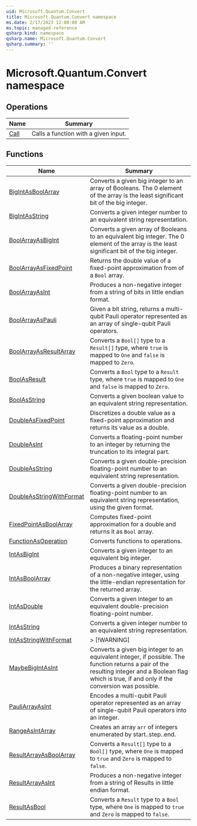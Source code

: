 ```yaml
---
uid: Microsoft.Quantum.Convert
title: Microsoft.Quantum.Convert namespace
ms.date: 2/17/2023 12:00:00 AM
ms.topic: managed-reference
qsharp.kind: namespace
qsharp.name: Microsoft.Quantum.Convert
qsharp.summary: ''
---
```


# Microsoft.Quantum.Convert namespace




<!-- summaries -->

## Operations

| Name | Summary |
|------|---------|
|[Call](xref:Microsoft.Quantum.Convert.Call) |Calls a function with a given input. |

## Functions

| Name | Summary |
|------|---------|
|[BigIntAsBoolArray](xref:Microsoft.Quantum.Convert.BigIntAsBoolArray) |Converts a given big integer to an array of Booleans. The 0 element of the array is the least significant bit of the big integer. |
|[BigIntAsString](xref:Microsoft.Quantum.Convert.BigIntAsString) |Converts a given integer number to an equivalent string representation. |
|[BoolArrayAsBigInt](xref:Microsoft.Quantum.Convert.BoolArrayAsBigInt) |Converts a given array of Booleans to an equivalent big integer. The 0 element of the array is the least significant bit of the big integer. |
|[BoolArrayAsFixedPoint](xref:Microsoft.Quantum.Convert.BoolArrayAsFixedPoint) |Returns the double value of a fixed-point approximation from of a `Bool` array. |
|[BoolArrayAsInt](xref:Microsoft.Quantum.Convert.BoolArrayAsInt) |Produces a non-negative integer from a string of bits in little endian format. |
|[BoolArrayAsPauli](xref:Microsoft.Quantum.Convert.BoolArrayAsPauli) |Given a bit string, returns a multi-qubit Pauli operator represented as an array of single-qubit Pauli operators. |
|[BoolArrayAsResultArray](xref:Microsoft.Quantum.Convert.BoolArrayAsResultArray) |Converts a `Bool[]` type to a `Result[]` type, where `true` is mapped to `One` and `false` is mapped to `Zero`. |
|[BoolAsResult](xref:Microsoft.Quantum.Convert.BoolAsResult) |Converts a `Bool` type to a `Result` type, where `true` is mapped to `One` and `false` is mapped to `Zero`. |
|[BoolAsString](xref:Microsoft.Quantum.Convert.BoolAsString) |Converts a given boolean value to an equivalent string representation. |
|[DoubleAsFixedPoint](xref:Microsoft.Quantum.Convert.DoubleAsFixedPoint) |Discretizes a double value as a fixed-point approximation and returns its value as a double. |
|[DoubleAsInt](xref:Microsoft.Quantum.Convert.DoubleAsInt) |Converts a floating-point number to an integer by returning the truncation to its integral part. |
|[DoubleAsString](xref:Microsoft.Quantum.Convert.DoubleAsString) |Converts a given double-precision floating-point number to an equivalent string representation. |
|[DoubleAsStringWithFormat](xref:Microsoft.Quantum.Convert.DoubleAsStringWithFormat) |Converts a given double-precision floating-point number to an equivalent string representation, using the given format. |
|[FixedPointAsBoolArray](xref:Microsoft.Quantum.Convert.FixedPointAsBoolArray) |Computes fixed-point approximation for a double and returns it as `Bool` array. |
|[FunctionAsOperation](xref:Microsoft.Quantum.Convert.FunctionAsOperation) |Converts functions to operations. |
|[IntAsBigInt](xref:Microsoft.Quantum.Convert.IntAsBigInt) |Converts a given integer to an equivalent big integer. |
|[IntAsBoolArray](xref:Microsoft.Quantum.Convert.IntAsBoolArray) |Produces a binary representation of a non-negative integer, using the little-endian representation for the returned array. |
|[IntAsDouble](xref:Microsoft.Quantum.Convert.IntAsDouble) |Converts a given integer to an equivalent double-precision floating-point number. |
|[IntAsString](xref:Microsoft.Quantum.Convert.IntAsString) |Converts a given integer number to an equivalent string representation. |
|[IntAsStringWithFormat](xref:Microsoft.Quantum.Convert.IntAsStringWithFormat) |> [!WARNING] |
|[MaybeBigIntAsInt](xref:Microsoft.Quantum.Convert.MaybeBigIntAsInt) |Converts a given big integer to an equivalent integer, if possible. The function returns a pair of the resulting integer and a Boolean flag which is true, if and only if the conversion was possible. |
|[PauliArrayAsInt](xref:Microsoft.Quantum.Convert.PauliArrayAsInt) |Encodes a multi-qubit Pauli operator represented as an array of single-qubit Pauli operators into an integer. |
|[RangeAsIntArray](xref:Microsoft.Quantum.Convert.RangeAsIntArray) |Creates an array `arr` of integers enumerated by start..step..end. |
|[ResultArrayAsBoolArray](xref:Microsoft.Quantum.Convert.ResultArrayAsBoolArray) |Converts a `Result[]` type to a `Bool[]` type, where `One` is mapped to `true` and `Zero` is mapped to `false`. |
|[ResultArrayAsInt](xref:Microsoft.Quantum.Convert.ResultArrayAsInt) |Produces a non-negative integer from a string of Results in little endian format. |
|[ResultAsBool](xref:Microsoft.Quantum.Convert.ResultAsBool) |Converts a `Result` type to a `Bool` type, where `One` is mapped to `true` and `Zero` is mapped to `false`. |

<!-- /summaries -->
